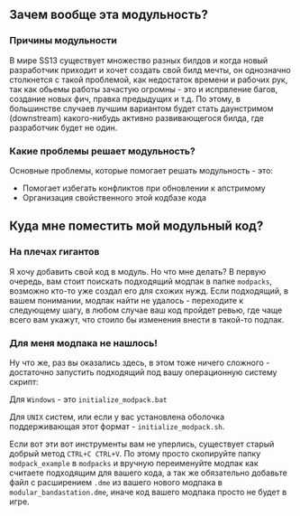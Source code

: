 ## Зачем вообще эта модульность?

### Причины модульности

В мире SS13 существует множество разных билдов и когда новый разработчик приходит и хочет создать свой билд мечты, он однозначно столкнется с такой проблемой, как недостаток времени и рабочих рук, так как обьемы работы зачастую огромны - это и испрвление багов, создание новых фич, правка предыдущих и т.д. По этому, в большинстве случаев лучшим вариантом будет стать даунстримом (downstream) какого-нибудь активно развивающегося билда, где разработчик будет не один.

### Какие проблемы решает модульность?

Основные проблемы, которые помогает решать модульность - это:
- Помогает избегать конфликтов при обновлении к апстримому
- Организация свойственного этой кодбазе кода

## Куда мне поместить мой модульный код?

### На плечах гигантов

Я хочу добавить свой код в модуль. Но что мне делать? В первую очередь, вам стоит поискать подходящий модпак в папке `modpacks`, возможно кто-то уже создал его для схожих нужд. Если подходящий, в вашем понимании, модпак найти не удалось - переходите к следующему шагу, в любом случае ваш код пройдет ревью, где чаще всего вам укажут, что стоило бы изменения внести в такой-то подпак.

### Для меня модпака не нашлось!

Ну что же, раз вы оказались здесь, в этом тоже ничего сложного - достаточно запустить подходящий под вашу операционную систему скрипт:

Для `Windows` - это `initialize_modpack.bat`

Для `UNIX` систем, или если у вас установлена оболочка поддерживающая этот формат - `initialize_modpack.sh`.

Если вот эти вот инструменты вам не уперлись, существует старый добрый метод `CTRL+C CTRL+V`.
По этому просто скопируйте папку `modpack_example` в `modpacks` и вручную переименуйте модпак как считаете подходящим для вашего кода, а так же обязательно добавьте файл с расширением `.dme` из вашего нового модпака в `modular_bandastation.dme`, иначе код вашего модпака просто не будет в игре.
